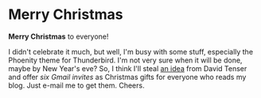 Merry Christmas
===

**Merry Christmas** to everyone!

I didn't celebrate it much, but well, I'm busy with some stuff, especially the Phoenity theme for Thunderbird. I'm not very sure when it will be done, maybe by New Year's eve? So, I think I'll steal [an idea](http://weblogs.mozillazine.org/djst/archives/007158.html "Merry Christmas") from David Tenser and offer *six Gmail invites* as Christmas gifts for everyone who reads my blog. Just e-mail me to get them. Cheers.